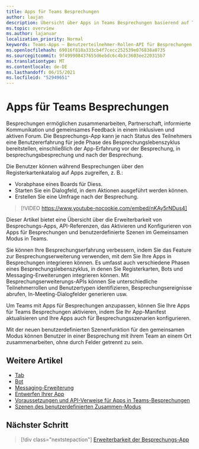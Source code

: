 ```yaml
---
title: Apps für Teams Besprechungen
author: laujan
description: Übersicht über Apps in Teams Besprechungen basierend auf Teilnehmer- und Benutzerrolle
ms.topic: overview
ms.author: lajanuar
localization_priority: Normal
keywords: Teams-Apps – Benutzerteilnehmer-Rollen-API für Besprechungen
ms.openlocfilehash: 69016f818a333cb4f7cecc252539e076838a0735
ms.sourcegitcommit: 9f499908437655d6ebdc6c4b3c3603ee220315b7
ms.translationtype: MT
ms.contentlocale: de-DE
ms.lasthandoff: 06/15/2021
ms.locfileid: "52949651"
---
```

# <a name="apps-for-teams-meetings"></a>Apps für Teams Besprechungen

Besprechungen ermöglichen zusammenarbeiten, Partnerschaft, informierte Kommunikation und gemeinsames Feedback in einem inklusiven und aktiven Forum. Die Besprechungs-App kann je nach Status des Teilnehmers eine Benutzererfahrung für jede Phase des Besprechungslebenszyklus bereitstellen, einschließlich der App-Erfahrung vor der Besprechung, in besprechungsbesprechung und nach der Besprechung.

Die Benutzer können während Besprechungen über den Registerkartenkatalog auf Apps zugreifen, z. B.:

* Vorabphase eines Boards für Diess.
* Starten Sie ein Dialogfeld, in dem Aktionen ausgeführt werden können.
* Erstellen Sie eine Umfrage nach der Besprechung.

> [!VIDEO https://www.youtube-nocookie.com/embed/nKAy5rNDus4]

Dieser Artikel bietet eine Übersicht über die Erweiterbarkeit von Besprechungs-Apps, API-Referenzen, das Aktivieren und Konfigurieren von Apps für Besprechungen und benutzerdefinierte Szenen im Gemeinsamen Modus in Teams.

Sie können Ihre Besprechungserfahrung verbessern, indem Sie das Feature zur Besprechungserweiterung verwenden, mit dem Sie Ihre Apps in Besprechungen integrieren können. Es umfasst auch verschiedene Phasen eines Besprechungslebenszyklus, in denen Sie Registerkarten, Bots und Messaging-Erweiterungen integrieren können. Mit Besprechungserweiterungs-APIs können Sie unterschiedliche Teilnehmerrollen und Benutzertypen identifizieren, Besprechungsereignisse abrufen, In-Meeting-Dialogfelder generieren usw.

Um Teams mit Apps für Besprechungen anzupassen, können Sie Ihre Apps für Teams Besprechungen aktivieren, indem Sie Ihr App-Manifest aktualisieren und Ihre Apps auch für Besprechungsszenarien konfigurieren.

Mit der neuen benutzerdefinierten Szenenfunktion für den gemeinsamen Modus können Benutzer in einer Besprechung mit ihrem Team an einem Ort zusammenarbeiten, ohne durch Felder getrennt zu sein.

## <a name="see-also"></a>Weitere Artikel

* [Tab](../tabs/what-are-tabs.md#understand-how-tabs-work)
* [Bot](../bots/what-are-bots.md)
* [Messaging-Erweiterung](../messaging-extensions/what-are-messaging-extensions.md)
* [Entwerfen Ihrer App](../apps-in-teams-meetings/design/designing-apps-in-meetings.md)
* [Voraussetzungen und API-Verweise für Apps in Teams-Besprechungen](create-apps-for-teams-meetings.md)
* [Szenen des benutzerdefinierten Zusammen-Modus](~/apps-in-teams-meetings/teams-together-mode.md)

## <a name="next-step"></a>Nächster Schritt

> [!div class="nextstepaction"]
> [Erweiterbarkeit der Besprechungs-App](meeting-app-extensibility.md)
